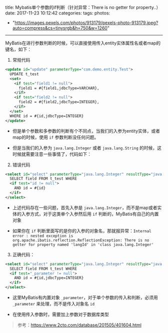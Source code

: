 title: Mybatis单个参数的if判断（针对异常：There is no getter for property..）
date: 2017-11-23 10:12:42
categories:
tags:
photos:
  - "https://images.pexels.com/photos/913179/pexels-photo-913179.jpeg?auto=compress&cs=tinysrgb&h=750&w=1260"
---
MyBatis在进行参数判断的时候，可以直接使用传入entity实体属性名或者map的键名，如下：

1. 常规代码

  ```xml
  <update id="update" parameterType="com.demo.entity.Test">
    UPDATE t_test
    <set>
      <if test="field1 != null">
        field1 = #{field1,jdbcType=VARCHAR},
      </if>
      <if test="field2 != null">
        field2 = #{field2,jdbcType=INTEGER},
      </if>
    </set>
    WHERE id = #{id,jdbcType=INTEGER}
  </update>
  ```

  * 但是单个参数和多参数的判断有个不同点，当我们的入参为entity实体，或者map的时候，使用 `if` 参数判断没任何问题。

  * 但是当我们的入参为 `java.lang.Integer` 或者 `java.lang.String` 的时候，这时候就需要注意一些事情了，代码如下：

2. 错误代码

  ```xml
  <select id="select" parameterType="java.lang.Integer" resultType="java.lang.Integer">
    SELECT field FROM t_test WHERE
    <if test="id != null">
      AND id = #{id}
    </if>
  </select>
  ```

  * 上述代码存在一些问题，首先入参是 `java.lang.Integer`，而不是map或者实体的入参方式，对于这类单个入参然后用 `if` 判断的，MyBatis有自己的内置对象

  * 如果你在 `if` 判断里面写的是你的入参的对象名，那就报异常：`Internal error : nested exception is org.apache.ibatis.reflection.ReflectionException: There is no getter for property named 'langId' in 'class java.lang.Integer'`

3. 正确代码：

  ```xml
  <select id="select" parameterType="java.lang.Integer" resultType="java.lang.Integer">
    SELECT field FROM t_test WHERE
    <if test="_parameter != null">
      AND id = #{id,jdbcType=INTEGER}
    </if>
  </select>
  ```

  * 这里MyBatis有内置对象 `_parameter`，对于单个参数的传入和判断，必须用 `_parameter` 来处理，而不是传入对象名 `id`

  * 在使用传入参数时，需要加上参数对于数据库类型


> 参考：https://www.2cto.com/database/201505/401604.html
